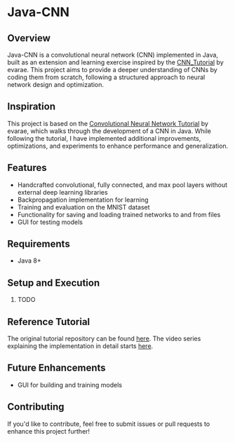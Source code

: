 # Java-CNN

## Overview

Java-CNN is a convolutional neural network (CNN) implemented in Java, built as an extension and learning exercise inspired by the [CNN\_Tutorial](https://github.com/evarae/CNN_Tutorial) by evarae. This project aims to provide a deeper understanding of CNNs by coding them from scratch, following a structured approach to neural network design and optimization.

## Inspiration

This project is based on the [Convolutional Neural Network Tutorial](https://www.youtube.com/watch?v=3MMonOWGe0M&list=PLpcNcOt2pg8k_YsrMjSwVdy3GX-rc_ZgN) by evarae, which walks through the development of a CNN in Java. While following the tutorial, I have implemented additional improvements, optimizations, and experiments to enhance performance and generalization.

## Features

* Handcrafted convolutional, fully connected, and max pool layers without external deep learning libraries
* Backpropagation implementation for learning
* Training and evaluation on the MNIST dataset
* Functionality for saving and loading trained networks to and from files
* GUI for testing models

## Requirements

* Java 8+

## Setup and Execution

1. TODO

## Reference Tutorial

The original tutorial repository can be found [here](https://github.com/evarae/CNN_Tutorial). The video series explaining the implementation in detail starts [here](https://youtu.be/3MMonOWGe0M).

## Future Enhancements

* GUI for building and training models

## Contributing

If you'd like to contribute, feel free to submit issues or pull requests to enhance this project further!
